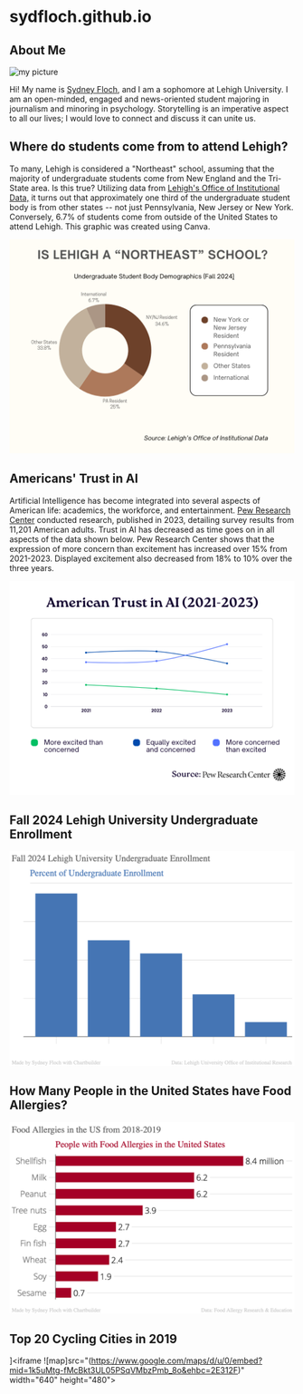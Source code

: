 # sydfloch.github.io

## About Me

![my picture](https://github.com/sydfloch/sydfloch.github.io/blob/main/MUGS_09012024_14.jpg?raw=true)

Hi! My name is [Sydney Floch](www.linkedin.com/in/sydney-floch-153947291), and I am a sophomore at Lehigh University. I am an open-minded, engaged and news-oriented student majoring in journalism and minoring in psychology. Storytelling is an imperative aspect to all our lives; I would love to connect and discuss it can unite us.

## Where do students come from to attend Lehigh? 

To many, Lehigh is considered a "Northeast" school, assuming that the majority of undergraduate students come from New England and the Tri-State area. Is this true? Utilizing data from [Lehigh's Office of Institutional Data,](https://data.lehigh.edu/sites/data.lehigh.edu/files/LUprofile_2024.pdf) it turns out that approximately one third of the undergraduate student body is from other states -- not just Pennsylvania, New Jersey or New York. Conversely, 6.7% of students come from outside of the United States to attend Lehigh. This graphic was created using Canva.
  
![infographic](https://github.com/sydfloch/sydfloch.github.io/blob/main/Lehigh%20Student%20Demographics%20Fall24.png?raw=true)

## Americans' Trust in AI

Artificial Intelligence has become integrated into several aspects of American life: academics, the workforce, and entertainment. [Pew Research Center](https://www.pewresearch.org/short-reads/2023/11/21/what-the-data-says-about-americans-views-of-artificial-intelligence/) conducted research, published in 2023, detailing survey results from 11,201 American adults. Trust in AI has decreased as time goes on in all aspects of the data shown below. Pew Research Center shows that the expression of more concern than excitement has increased over 15% from 2021-2023. Displayed excitement also decreased from 18% to 10% over the three years. 

 ![bar graph](https://github.com/sydfloch/sydfloch.github.io/blob/main/American%20Trust%20in%20AI.png?raw=true) 


 ## Fall 2024 Lehigh University Undergraduate Enrollment

 ![Fall 2024 Lehigh University Undergraduate Enrollment](https://github.com/sydfloch/sydfloch.github.io/blob/main/Fall_2024_Lehigh_University_Undergraduate_Enrollment_Percent_of_Undergraduate_Enrollment_chartbuilder.png?raw=true)

## How Many People in the United States have Food Allergies?

![Image](https://github.com/sydfloch/sydfloch.github.io/blob/main/Food_Allergies_in_the_US_from_2018-2019_People_with_the_Allergies_(by_millions)_chartbuilder.png?raw=true) 


## Top 20 Cycling Cities in 2019

]<iframe ![map]src="(https://www.google.com/maps/d/u/0/embed?mid=1k5uMtg-fMcBkt3UL05PSqVMbzPmb_8o&ehbc=2E312F)" width="640" height="480"></iframe>
